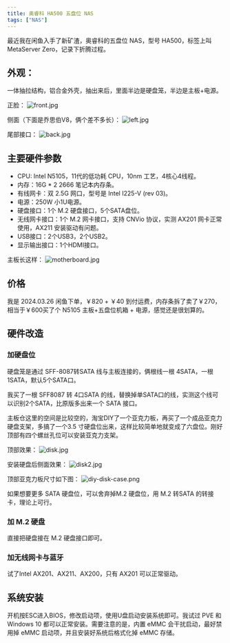 ```yaml
---
title: 奥睿科 HA500 五盘位 NAS
tags: ["NAS"]
---
```


最近我在闲鱼入手了新矿渣，奥睿科的五盘位 NAS，型号 HA500，标签上叫 MetaServer Zero，记录下折腾过程。

## 外观：

一体抽拉结构，铝合金外壳，抽出来后，里面半边是硬盘笼，半边是主板+电源。

正脸：
![front.jpg](front.jpg)

侧面（下面是乔思伯V8，俩个差不多长）：
![left.jpg](left.jpg)

尾部接口：
![back.jpg](back.jpg)

## 主要硬件参数

- CPU: Intel N5105，11代的低功耗 CPU，10nm 工艺，4核心4线程。
- 内存：16G * 2 2666 笔记本内存条。
- 有线网卡：双 2.5G 网口，型号是 Intel I225-V (rev 03)。
- 电源：250W 小1U电源。
- 硬盘接口：1个 M.2 硬盘接口，5个SATA盘位。
- 无线网卡接口：1个 M.2 网卡接口，支持 CNVio 协议，实测 AX201 网卡正常使用，AX211 安装驱动有问题。
- USB接口：2个USB3，2个USB2。
- 显示输出接口：1个HDMI接口。

主板长这样：
![motherboard.jpg](motherboard.jpg)

## 价格
我是 2024.03.26 闲鱼下单，￥820 + ￥40 到付运费，内存条拆了卖了￥270，相当于￥600买了个 N5105 主板+五盘位机箱 + 电源，感觉还是很划算的。

## 硬件改造

### 加硬盘位

硬盘笼是通过 SFF-8087转SATA 线与主板连接的，俩根线一根 4SATA，一根 1SATA，默认5个SATA口。

我买了一根 SFF8087 转 4口SATA 的线，替换掉单SATA口的线，实测这个线可以识别2个SATA，比原版多出来一个 SATA 接口。

主板仓这里的空间是比较空的，淘宝DIY了一个亚克力板，再买了一个成品亚克力硬盘支架，多搞了一个3.5 寸硬盘位出来，这样比较简单地就变成了六盘位。刚好顶部有四个螺丝孔位可以安装亚克力支架。

顶部效果：
![disk.jpg](disk.jpg)

安装硬盘后侧面效果：
![disk2.jpg](disk2.jpg)

顶部亚克力板尺寸如下图：
![diy-disk-case.png](diy-disk-case.png)

如果想要更多 SATA 硬盘位，可以舍弃掉M.2 硬盘位，用 M.2 转SATA 的转接卡，理论上可行。

### 加 M.2 硬盘

直接把硬盘接在 M.2 硬盘接口即可。

### 加无线网卡与蓝牙

试了Intel AX201、AX211、AX200，只有 AX201 可以正常驱动。

## 系统安装
开机按ESC进入BIOS，修改启动项，使用U盘启动安装系统即可。我试过 PVE 和 Windows 10 都可以正常安装。需要注意的是，内置 eMMC 会干扰启动，最好禁用掉 eMMC 启动项，并且安装好系统后格式化掉 eMMC 存储。